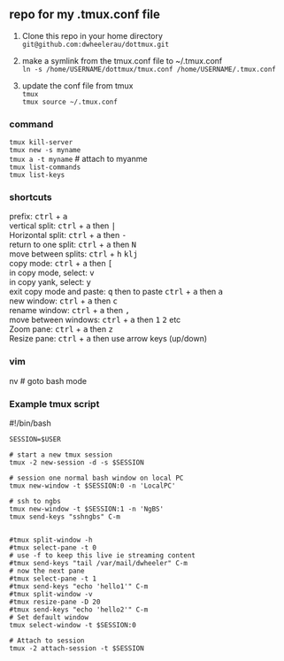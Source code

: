 ## repo for my .tmux.conf file

1.  Clone this repo in your home directory  
`git@github.com:dwheelerau/dottmux.git`  
2.  make a symlink from the tmux.conf file to ~/.tmux.conf  
`ln -s /home/USERNAME/dottmux/tmux.conf /home/USERNAME/.tmux.conf`

3. update the conf file from tmux  
`tmux`  
`tmux source ~/.tmux.conf`  

###  command  
`tmux kill-server`  
`tmux new -s myname`  
`tmux a -t myname`  # attach to myanme   
`tmux list-commands`  
`tmux list-keys`  

### shortcuts  
prefix: <kbd>ctrl</kbd> + <kbd>a</kbd>  
vertical split: <kbd>ctrl</kbd> + <kbd>a</kbd> then <kbd>|</kbd>  
Horizontal split: <kbd>ctrl</kbd> + <kbd>a</kbd> then <kbd>-</kbd>  
return to one split: <kbd>ctrl</kbd> + <kbd>a</kbd> then <kbd>N</kbd>  
move between splits: <kbd>ctrl</kbd> + <kbd>h</kbd> <kbd>k</kbd><kbd>l</kbd><kbd>j</kbd>  
copy mode: <kbd>ctrl</kbd> + <kbd>a</kbd> then <kbd>[</kbd>  
in copy mode, select: <kbd>v</kbd>   
in copy yank, select: <kbd>y</kbd>   
exit copy mode and paste: <kbd>q</kbd> then to paste <kbd>ctrl</kbd> +
<kbd>a</kbd> then <kbd>a</kbd>  
new window: <kbd>ctrl</kbd> + <kbd>a</kbd> then <kbd>c</kbd>  
rename window: <kbd>ctrl</kbd> + <kbd>a</kbd> then <kbd>,</kbd>  
move between windows: <kbd>ctrl</kbd> + <kbd>a</kbd> then <kbd>1</kbd> <kbd>2</kbd> etc   
Zoom pane: <kbd>ctrl</kbd> + <kbd>a</kbd> then <kbd>z</kbd>  
Resize pane: <kbd>ctrl</kbd> + <kbd>a</kbd> then use arrow keys (up/down)   

### vim  
<leader>nv  # goto bash mode  

### Example tmux script  
#!/bin/bash
```
SESSION=$USER

# start a new tmux session
tmux -2 new-session -d -s $SESSION

# session one normal bash window on local PC
tmux new-window -t $SESSION:0 -n 'LocalPC'

# ssh to ngbs
tmux new-window -t $SESSION:1 -n 'NgBS'
tmux send-keys "sshngbs" C-m


#tmux split-window -h
#tmux select-pane -t 0
# use -f to keep this live ie streaming content
#tmux send-keys "tail /var/mail/dwheeler" C-m
# now the next pane
#tmux select-pane -t 1
#tmux send-keys "echo 'hello1'" C-m
#tmux split-window -v
#tmux resize-pane -D 20
#tmux send-keys "echo 'hello2'" C-m
# Set default window
tmux select-window -t $SESSION:0

# Attach to session
tmux -2 attach-session -t $SESSION
```

